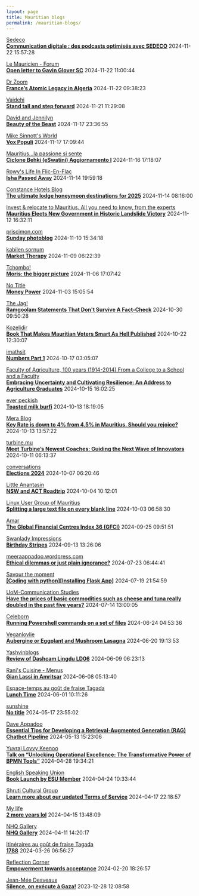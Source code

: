 ```yaml
---
layout: page
title: Mauritian blogs
permalink: /mauritian-blogs/
---
```


[Sedeco](https://sedecobtob.blogspot.com/)  
**[Communication digitale : des podcasts optimisés avec SEDECO](https://sedecobtob.blogspot.com/2024/11/communication-digitale-des-podcasts.html)**  2024-11-22 15:57:28

[Le Mauricien - Forum](https://www.lemauricien.com/category/opinions/forum/)  
**[Open letter to Gavin Glover SC](https://www.lemauricien.com/le-mauricien/open-letter-to-gavin-glover-sc/657587/)**  2024-11-22 11:00:44

[Dr Zoom](https://zoomdr.blogspot.com/)  
**[France’s Atomic Legacy in Algeria](https://zoomdr.blogspot.com/2024/11/chahrazade-douah-is-french-algerian.html)**  2024-11-22 09:38:23

[Vaidehi](http://ghoorunneha.blogspot.com/)  
**[Stand tall and step forward](http://ghoorunneha.blogspot.com/2024/11/stand-tall-and-step-forward.html)**  2024-11-21 11:29:08

[David and Jennilyn](https://davidandjennilyn.com)  
**[Beauty of the Beast](https://davidandjennilyn.com/2024/11/17/beauty-of-the-beast/)**  2024-11-17 23:36:55

[Mike Sinnott's World](https://msinnott.net)  
**[Vox Populi](https://msinnott.net/2024/11/17/vox-populi/)**  2024-11-17 17:09:44

[Mauritius...la passione si sente](https://mauritiuslapassionesisente.blogspot.com/)  
**[Ciclone Behki (eSwatini) Aggiornamento I](https://mauritiuslapassionesisente.blogspot.com/2024/11/ciclone-behki-eswatini-aggiornamento-i.html)**  2024-11-16 17:18:07

[Rowy's Life In Flic-En-Flac](https://flicenflac.blogspot.com/)  
**[Isha Passed Away](https://flicenflac.blogspot.com/2024/11/isha-passed-away.html)**  2024-11-14 19:59:18

[Constance Hotels Blog](https://blog.constancehotels.com)  
**[The ultimate lodge honeymoon destinations for 2025](https://blog.constancehotels.com/the-ultimate-lodge-honeymoon-destinations-for-2025/)**  2024-11-14 08:16:00

[Invest & relocate to Mauritius. All you need to know, from the experts](https://relocationmauritius.wordpress.com)  
**[Mauritius Elects New Government in Historic Landslide Victory](https://relocationmauritius.wordpress.com/2024/11/12/mauritius-elects-new-government-in-historic-landslide-victory/)**  2024-11-12 16:32:11

[priscimon.com](https://priscimon.com/blog)  
**[Sunday photoblog](https://priscimon.com/blog/2024/11/10/sunday-photoblog/)**  2024-11-10 15:34:18

[kabilen sornum](https://kabilen.tumblr.com/)  
**[Market Therapy](https://kabilen.tumblr.com/post/766648893360553984)**  2024-11-09 06:22:39

[Tchombo!](https://tchombo.blogspot.com/)  
**[Moris: the bigger picture](https://tchombo.blogspot.com/2024/11/moris-bigger-picture.html)**  2024-11-06 17:07:42

[No Title](https://vintishgokool.blogspot.com/)  
**[Money Power](https://vintishgokool.blogspot.com/2024/11/money-power.html)**  2024-11-03 15:05:54

[The Jag!](https://morisk.blogspot.com/)  
**[Ramgoolam Statements That Don't Survive A Fact-Check](https://morisk.blogspot.com/2024/10/ramgoolam-statements-that-dont-survive.html)**  2024-10-30 09:50:28

[Kozelidir](http://kozelidir.blogspot.com/)  
**[Book That Makes Mauritian Voters Smart As Hell Published](http://kozelidir.blogspot.com/2024/10/book-that-makes-mauritian-voters-smart.html)**  2024-10-22 12:30:07

[imathsit](https://imathsit.blogspot.com/)  
**[Numbers Part 1](https://imathsit.blogspot.com/2021/12/numbers-part-1.html)**  2024-10-17 03:05:07

[Faculty of Agriculture, 100 years (1914-2014)         From a College to a School and a Faculty](https://facultyagriculture.blogspot.com/)  
**[Embracing Uncertainty and Cultivating Resilience: An Address to Agriculture Graduates](https://facultyagriculture.blogspot.com/2024/10/embracing-uncertainty-and-cultivating.html)**  2024-10-15 16:02:25

[ever peckish](https://everpeckish.com)  
**[Toasted milk burfi](https://everpeckish.com/toasted-milk-burfi/?utm_source=rss&utm_medium=rss&utm_campaign=toasted-milk-burfi)**  2024-10-13 18:19:05

[Mera Blog](https://nayarweb.com/blog)  
**[Key Rate is down to 4% from 4.5% in Mauritius. Should you rejoice?](https://nayarweb.com/blog/2024/key-rate-is-down-to-4-from-4-5-in-mauritius-should-you-rejoice/)**  2024-10-13 13:57:22

[turbine.mu](https://turbine.mu)  
**[Meet Turbine’s Newest Coaches: Guiding the Next Wave of Innovators](https://turbine.mu/blog/2024/10/11/meet-turbines-newest-coaches-guiding-the-next-wave-of-innovators/)**  2024-10-11 06:13:37

[conversations](https://enconversation.wordpress.com)  
**[Elections 2024](https://enconversation.wordpress.com/2024/10/07/elections-2024/)**  2024-10-07 06:20:46

[Little Anantasin](https://littleanantasin.wordpress.com)  
**[NSW and ACT Roadtrip](https://littleanantasin.wordpress.com/2024/10/04/nsw-and-act-roadtrip/)**  2024-10-04 10:12:01

[Linux User Group of Mauritius](https://lugm.org)  
**[Splitting a large text file on every blank line](https://www.noulakaz.net/2024/10/03/splitting-a-large-text-file-on-every-blank-line/)**  2024-10-03 06:58:30

[Amar](https://amarbheenick.blogspot.com/)  
**[The Global Financial Centres Index 36 (GFCI)](https://amarbheenick.blogspot.com/2024/09/the-global-financial-centres-index-36.html)**  2024-09-25 09:51:51

[Swanlady Impressions](https://swanlady-impressions.blogspot.com/)  
**[Birthday Stripes](https://swanlady-impressions.blogspot.com/2024/09/birthday-stripes.html)**  2024-09-13 13:26:06

[meeraappadoo.wordpress.com](https://meeraappadoo.wordpress.com)  
**[Ethical dilemmas or just plain ignorance?](https://meeraappadoo.wordpress.com/2024/07/23/ethical-dilemmas-or-just-plain-ignorance/)**  2024-07-23 06:44:41

[Savour the moment](https://savourthemomentattechie.blogspot.com/)  
**[[Coding with python][Installing Flask App]](https://savourthemomentattechie.blogspot.com/2024/07/coding-with-pythoninstalling-flask-app.html)**  2024-07-19 21:54:59

[UoM-Communication Studies](https://comstudies.wordpress.com)  
**[Have the prices of basic commodities such as cheese and tuna really doubled in the past five years?](https://comstudies.wordpress.com/2024/07/14/have-the-prices-of-basic-commodities-such-as-cheese-and-tuna-really-doubled-in-the-past-five-years/)**  2024-07-14 13:00:05

[Celeborn](http://blog.atwin.org/)  
**[Running Powershell commands on a set of files](http://blog.atwin.org/2024/06/running-powershell-commands-on-set-of.html)**  2024-06-24 04:53:36

[Veganlovlie](https://veganlovlie.com)  
**[Aubergine or Eggplant and Mushroom Lasagna](https://veganlovlie.com/aubergine-and-mushroom-lasagna/)**  2024-06-20 19:13:53

[Yashvinblogs](https://yashvinblogs.com)  
**[Review of Dashcam Lingdu LD06](https://yashvinblogs.com/2024/06/09/dashcam-lingdu-ld06/)**  2024-06-09 06:23:13

[Rani's Cuisine - Menus](https://raniscuisine.com/blogs/news)  
**[Gian Lassi in Amritsar](https://raniscuisine.com/blogs/news/gian-lassi-in-amritsar)**  2024-06-08 05:13:40

[Espace-temps au goût de fraise Tagada](http://gadatagada.blogspot.com/)  
**[Lunch Time](http://gadatagada.blogspot.com/2024/06/lunch-time.html)**  2024-06-01 10:11:26

[sunshine](https://sooriamoorthy.blogspot.com/)  
**[No title](https://sooriamoorthy.blogspot.com/2024/05/apres-avoir-critique-le-capitalisme.html)**  2024-05-17 23:55:02

[Dave Appadoo](https://daveappadoo.com/)  
**[Essential Tips for Developing a Retrieval-Augmented Generation (RAG) Chatbot Pipeline](https://daveappadoo.com/things-to-look-out-for-when-building-a-retrieval-augmented-generation-rag-chatbot-pipeline/)**  2024-05-13 15:23:06

[Yuvraj Lovvy Keenoo](https://lovvy.wordpress.com)  
**[Talk on “Unlocking Operational Excellence: The Transformative Power of BPMN Tools”](https://lovvy.wordpress.com/2024/04/28/talk-on-unlocking-operational-excellence-the-transformative-power-of-bpmn-tools/)**  2024-04-28 19:34:21

[English Speaking Union](https://www.esumauritius.org)  
**[Book Launch by ESU Member](https://www.esumauritius.org/news/book-launch-by-esu-member/)**  2024-04-24 10:33:44

[Shruti Cultural Group](https://shruticulturalgroup.blogspot.com/)  
**[Learn more about our updated Terms of Service](https://shruticulturalgroup.blogspot.com/2024/04/learn-more-about-our-updated-terms-of.html)**  2024-04-17 22:18:57

[My life](https://myanonymouslife24.blogspot.com/)  
**[2 more years lol](https://myanonymouslife24.blogspot.com/2024/04/2-more-years-lol.html)**  2024-04-15 13:48:09

[NHQ Gallery](https://nhq12.blogspot.com/)  
**[NHQ Gallery](https://nhq12.blogspot.com/2012/12/nhq-2012.html)**  2024-04-11 14:20:17

[Itinéraires au goût de fraise Tagada](http://gadatagada-portfolio.blogspot.com/)  
**[1788](http://gadatagada-portfolio.blogspot.com/2024/03/1788.html)**  2024-03-26 06:56:27

[Reflection Corner](https://tachah.blogspot.com/)  
**[Empowerment towards acceptance](https://tachah.blogspot.com/2024/02/empowerment-towards-acceptance.html)**  2024-02-20 18:26:57

[Jean-Mée Desveaux](https://jeanmeedesveaux.blogspot.com/)  
**[Silence, on exécute à Gaza!](https://jeanmeedesveaux.blogspot.com/2023/12/silence-on-tue-gaza.html)**  2023-12-28 12:08:58

<div style="height:0;width:0;overflow:hidden;"></div>